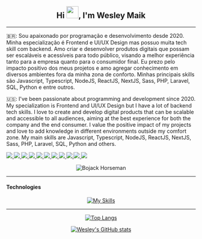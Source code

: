 <div>  
  <h2 align="center">Hi <img src="https://raw.githubusercontent.com/MartinHeinz/MartinHeinz/master/wave.gif" width="32"/>, I'm Wesley Maik</h2>
  <hr/>
  <p>🇧🇷: Sou apaixonado por programação e desenvolvimento desde 2020. Minha especialização é Frontend e UI/UX Design mas possuo muita tech skill com backend. Amo criar e desenvolver produtos digitais que possam ser escaláveis e acessíveis para todo público, visando a melhor experiência tanto para a empresa quanto para o consumidor final. Eu prezo pelo impacto positivo dos meus projetos e amo agregar conhecimento em diversos ambientes fora da minha zona de conforto. Minhas principais skills são Javascript, Typescript, NodeJS, ReactJS, NextJS, Sass, PHP, Laravel, SQL, Python e entre outros.</p>
  
  <p>🇺🇸: I've been passionate about programming and development since 2020. My specialization is Frontend and UI/UX Design but I have a lot of backend tech skills. I love to create and develop digital products that can be scalable and accessible to all audiences, aiming at the best experience for both the company and the end consumer. I value the positive impact of my projects and love to add knowledge in different environments outside my comfort zone.
  My main skills are Javascript, Typescript, NodeJS, ReactJS, NextJS, Sass, PHP, Laravel, SQL, Python and others.</p>
  
  <div>
    <a href="https://linkedin/in/wesleymaik" target="_blank">
      <img src="https://img.shields.io/badge/LinkedIn-0077B5?style=for-the-badge&logo=linkedin&logoColor=white" />
    </a>
    <a href="https://twitter.com/euwesleymaik" target="_blank">
      <img src="https://img.shields.io/badge/Twitter-1DA1F2?style=for-the-badge&logo=twitter&logoColor=white" />
    </a>
    <a href="https://instagram.com/eumaik_" target="_blank">
      <img src="https://img.shields.io/badge/Instagram-E4405F?style=for-the-badge&logo=instagram&logoColor=white" />
    </a>
    <a href="https://t.me/wesleymaik" target="_blank">
      <img src="https://img.shields.io/badge/Telegram-2CA5E0?style=for-the-badge&logo=telegram&logoColor=white" />
    </a>
    <a href="mailto:wesleynamikaze404@gmail.com" target="_blank">
      <img src="https://img.shields.io/badge/Email-D14836?style=for-the-badge&logo=gmail&logoColor=white" />
    </a>
    <a href="https://behance.net/wesleymaik" target="_blank">
      <img src="https://img.shields.io/badge/Behance-1769ff?style=for-the-badge&logo=behance&logoColor=white" />
    </a>
    <a href="https://dribbble.com/wesleymaik/about" target="_blank">
      <img src="https://img.shields.io/badge/Dribbble-EA4C89?style=for-the-badge&logo=dribbble&logoColor=white" />
    </a>
    <a href="https://codepen.io/wesleymaik" target="_blank">
      <img src="https://img.shields.io/badge/Codepen-000000?style=for-the-badge&logo=codepen&logoColor=white" />
    </a>
    <a href="https://dev.to/wesleymaik" target="_blank">
      <img src="https://img.shields.io/badge/dev.to-0A0A0A?style=for-the-badge&logo=devdotto&logoColor=white" />
    </a>
    <a href="https://www.codewars.com/users/WesleyMaik" target="_blank">
      <img src="https://img.shields.io/badge/Codewars-B1361E?style=for-the-badge&logo=codewars&logoColor=white" />
    </a>
    <a href="https://wesleymaik.github.io" target="_blank">
      <img src="https://img.shields.io/badge/website-000000?style=for-the-badge&logo=About.me&logoColor=white" />
    </a>
  </div>
  
  <div align="center">
  
  ![Bojack Horseman](https://caixadeseries.com/wp-content/uploads/2019/09/giphy-5.gif)
  
  </div>
  
  <hr />
  <h4>Technologies</h4>
  <div align="center">
  
  [![My Skills](https://skills.thijs.gg/icons?i=html,css,javascript,typescript,jquery,nodejs,express,webpack,react,vite,redux,next,vue,nuxt,sass,styledcomponents,php,laravel,wordpress,mysql,mongodb,python,graphql,codepen,vercel,md,git,github,photoshop,illustrator)](https://skills.thijs.gg)
  
  </div>
  <hr />
   <div align="center">
   
   [![Top Langs](https://github-readme-stats.vercel.app/api/top-langs/?username=wesleymaik&langs_count=8)](https://github.com/wesleymaik)
   
   [![Wesley's GitHub stats](https://github-readme-stats.vercel.app/api?username=wesleymaik)](https://github.com/wesleymaik)
    
  </div>
</div>

